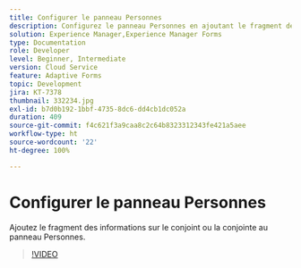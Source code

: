 ```yaml
---
title: Configurer le panneau Personnes
description: Configurez le panneau Personnes en ajoutant le fragment des informations sur le conjoint ou la conjointe.
solution: Experience Manager,Experience Manager Forms
type: Documentation
role: Developer
level: Beginner, Intermediate
version: Cloud Service
feature: Adaptive Forms
topic: Development
jira: KT-7378
thumbnail: 332234.jpg
exl-id: b7d0b192-1bbf-4735-8dc6-dd4cb1dc052a
duration: 409
source-git-commit: f4c621f3a9caa8c2c64b8323312343fe421a5aee
workflow-type: ht
source-wordcount: '22'
ht-degree: 100%

---
```


# Configurer le panneau Personnes

Ajoutez le fragment des informations sur le conjoint ou la conjointe au panneau Personnes.

>[!VIDEO](https://video.tv.adobe.com/v/332234?quality=12&learn=on)
